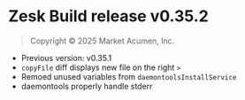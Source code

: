 # Zesk Build release v0.35.2

> Copyright &copy; 2025 Market Acumen, Inc.

- Previous version: v0.35.1
- `copyFile` diff displays new file on the right `>`
- Remoed unused variables from `daemontoolsInstallService`
- daemontools properly handle stderr
